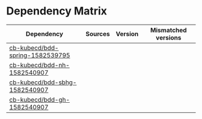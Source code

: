 # Dependency Matrix

Dependency | Sources | Version | Mismatched versions
---------- | ------- | ------- | -------------------
[cb-kubecd/bdd-spring-1582539795](https://github.com/cb-kubecd/bdd-spring-1582539795.git) |  | []() | 
[cb-kubecd/bdd-nh-1582540907](https://github.com/cb-kubecd/bdd-nh-1582540907.git) |  | []() | 
[cb-kubecd/bdd-sbhg-1582540907](https://github.com/cb-kubecd/bdd-sbhg-1582540907.git) |  | []() | 
[cb-kubecd/bdd-gh-1582540907](https://github.com/cb-kubecd/bdd-gh-1582540907.git) |  | []() | 

